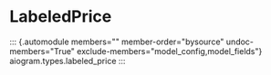 # LabeledPrice

::: {.automodule members="" member-order="bysource" undoc-members="True" exclude-members="model_config,model_fields"}
aiogram.types.labeled_price
:::
